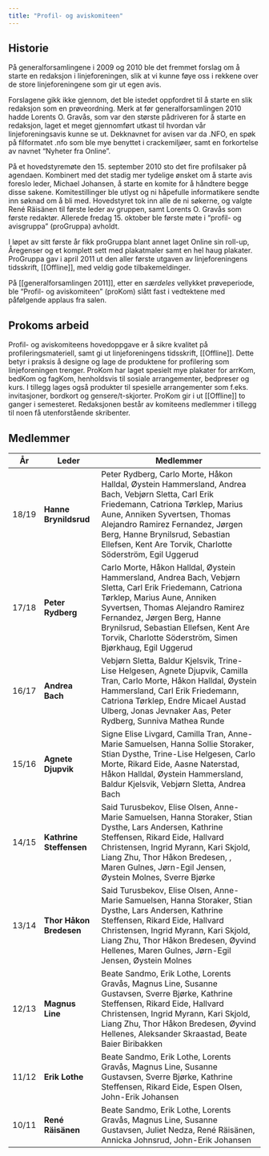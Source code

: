 ```yaml
---
title: "Profil- og aviskomiteen"
---
```


Historie
--------

På generalforsamlingene i 2009 og 2010 ble det fremmet forslag om å
starte en redaksjon i linjeforeningen, slik at vi kunne føye oss i
rekkene over de store linjeforeningene som gir ut egen avis.

Forslagene gikk ikke gjennom, det ble istedet oppfordret til å starte en
slik redaksjon som en prøveordning. Merk at før generalforsamlingen 2010
hadde Lorents O. Gravås, som var den største pådriveren for å starte en
redaksjon, laget et meget gjennomført utkast til hvordan vår
linjeforeningsavis kunne se ut. Dekknavnet for avisen var da .NFO, en
spøk på filformatet .nfo som ble mye benyttet i crackemiljøer, samt en
forkortelse av navnet “Nyheter fra Online”.

På et hovedstyremøte den 15. september 2010 sto det fire profilsaker på
agendaen. Kombinert med det stadig mer tydelige ønsket om å starte avis
foreslo leder, Michael Johansen, å starte en komite for å håndtere begge
disse sakene. Komitestillinger ble utlyst og ni håpefulle informatikere
sendte inn søknad om å bli med. Hovedstyret tok inn alle de ni søkerne,
og valgte René Räisänen til første leder av gruppen, samt Lorents O.
Gravås som første redaktør. Allerede fredag 15. oktober ble første møte
i “profil- og avisgruppa” (proGruppa) avholdt.

I løpet av sitt første år fikk proGruppa blant annet laget Online sin
roll-up, Åregenser og et komplett sett med plakatmaler samt en hel haug
plakater. ProGruppa gav i april 2011 ut den aller første utgaven av
linjeforeningens tidsskrift, [[Offline]], med veldig gode
tilbakemeldinger.

På [[generalforsamlingen 2011]], etter en *særdeles* vellykket
prøveperiode, ble “Profil- og aviskomiteen” (proKom) slått fast i
vedtektene med påfølgende applaus fra salen.

Prokoms arbeid
---------------

Profil- og aviskomiteens hovedoppgave er å sikre kvalitet på
profileringsmateriell, samt gi ut linjeforeningens tidsskrift,
[[Offline]]. Dette betyr i praksis å designe og lage de produktene for
profilering som linjeforeningen trenger. ProKom har laget spesielt mye
plakater for arrKom, bedKom og fagKom, henholdsvis til sosiale
arrangementer, bedpreser og kurs. I tillegg lages også produkter til
spesielle arrangementer som f.eks. invitasjoner, bordkort og
gensere/t-skjorter. ProKom gir i ut [[Offline]] to ganger i semesteret.
Redaksjonen består av komiteens medlemmer i tillegg til noen få
utenforstående skribenter.

Medlemmer
---------
| År | Leder                   | Medlemmer |
| --- | --- | --- |
| 18/19 | **Hanne Brynildsrud** | Peter Rydberg, Carlo Morte, Håkon Halldal, Øystein Hammersland, Andrea Bach, Vebjørn Sletta, Carl Erik Friedemann, Catriona Tørklep, Marius Aune, Anniken Syvertsen, Thomas Alejandro Ramirez Fernandez, Jørgen Berg, Hanne Brynilsrud, Sebastian Ellefsen, Kent Are Torvik, Charlotte Söderström, Egil Uggerud |
| 17/18 | **Peter Rydberg** | Carlo Morte, Håkon Halldal, Øystein Hammersland, Andrea Bach, Vebjørn Sletta, Carl Erik Friedemann, Catriona Tørklep, Marius Aune, Anniken Syvertsen, Thomas Alejandro Ramirez Fernandez, Jørgen Berg, Hanne Brynilsrud, Sebastian Ellefsen, Kent Are Torvik, Charlotte Söderström, Simen Bjørkhaug, Egil Uggerud |
| 16/17 | **Andrea Bach** | Vebjørn Sletta, Baldur Kjelsvik, Trine-Lise Helgesen, Agnete Djupvik, Camilla Tran, Carlo Morte, Håkon Halldal, Øystein Hammersland, Carl Erik Friedemann, Catriona Tørklep, Endre Micael Austad Ulberg, Jonas Jevnaker Aas, Peter Rydberg, Sunniva Mathea Runde |
| 15/16 | **Agnete Djupvik** | Signe Elise Livgard, Camilla Tran, Anne-Marie Samuelsen, Hanna Sollie Storaker, Stian Dysthe, Trine-Lise Helgesen, Carlo Morte, Rikard Eide, Aasne Naterstad, Håkon Halldal, Øystein Hammersland, Baldur Kjelsvik, Vebjørn Sletta, Andrea Bach |
| 14/15 | **Kathrine Steffensen** | Said Turusbekov, Elise Olsen, Anne-Marie Samuelsen, Hanna Storaker, Stian Dysthe, Lars Andersen, Kathrine Steffensen, Rikard Eide, Hallvard Christensen, Ingrid Myrann, Kari Skjold, Liang Zhu, Thor Håkon Bredesen, , Maren Gulnes, Jørn-Egil Jensen, Øystein Molnes, Sverre Bjørke |
| 13/14 | **Thor Håkon Bredesen** | Said Turusbekov, Elise Olsen, Anne-Marie Samuelsen, Hanna Storaker, Stian Dysthe, Lars Andersen, Kathrine Steffensen, Rikard Eide, Hallvard Christensen, Ingrid Myrann, Kari Skjold, Liang Zhu, Thor Håkon Bredesen, Øyvind Hellenes, Maren Gulnes, Jørn-Egil Jensen, Øystein Molnes |
| 12/13 | **Magnus Line** | Beate Sandmo, Erik Lothe, Lorents Gravås, Magnus Line, Susanne Gustavsen, Sverre Bjørke, Kathrine Steffensen, Rikard Eide, Hallvard Christensen, Ingrid Myrann, Kari Skjold, Liang Zhu, Thor Håkon Bredesen, Øyvind Hellenes, Aleksander Skraastad, Beate Baier Biribakken |
| 11/12 | **Erik Lothe**|  Beate Sandmo, Erik Lothe, Lorents Gravås, Magnus Line, Susanne Gustavsen, Sverre Bjørke, Kathrine Steffensen, Rikard Eide, Espen Olsen, John-Erik Johansen |
| 10/11 | **René Räisänen** | Beate Sandmo, Erik Lothe, Lorents Gravås, Magnus Line, Susanne Gustavsen, Juliet Nedza, René Räisänen, Annicka Johnsrud, John-Erik Johansen |